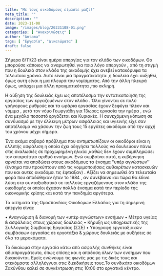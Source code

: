 ```yaml
---
title: "Με τους οικοδόμους είμαστε μαζί!"
meta_title: ""
description: ""
date: 2023-11-08
image: "/images/blog/20231108-01.png"
categories: [ "Ανακοινώσεις" ]
author: "Antama"
tags: [ "Εργασία", "Δικαιώματα" ]
draft: false
---
```


Σήμερα 8/11/23 είναι ημέρα απεργίας για τον κλάδο των οικοδόμων. Θα μπορούσε κάποιος να αναρωτηθεί για ποιο λόγο
απεργούν , από τη στιγμή που η δουλειά στον κλάδο της οικοδομής έχει ανεβεί κατακόρυφα τα τελευταία χρόνια. Αυτό είναι
μια πραγματικότητα ,η δουλεία έχει αυξηθεί, όμως αυτή είναι η μια πλευρά του νομίσματος. Από την άλλη πλευρά όμως,
υπάρχει μια άλλη πραγματικότητα ,πιο σκληρή.

Η αύξηση της δουλειάς έχει ως αποτέλεσμα την εντατικοποίηση της εργασίας των εργαζομένων στον κλάδο . Όλα γίνονται σε
πολύ γρήγορους ρυθμούς και τα ωράρια εργασίας έχουν ξεφύγει πλέον και νόμιμα , μετά τον νόμο Γεωργιάδη για 13ωρες
εργασία την ημέρα , ενώ ένα μεγάλο ποσοστό εργάζεται και Κυριακές. Η συνεχόμενη κόπωση σε συνδυασμό με την έλλειψη
μέτρων ασφάλειας και υγιεινής είχε σαν αποτέλεσμα να χάσουν την ζωή τους 15 εργάτες οικοδόμοι από την αρχή του χρόνου
μέχρι σήμερα.

Ένα ακόμα σοβαρό πρόβλημα που αντιμετωπίζουν οι οικοδόμοι είναι η ελλιπής ασφάλιση η οποία έχει οδηγήσει πολλούς να
δουλεύουν πάνω στις σκαλωσιές σε προχωρημένη ηλικία ,καθώς δεν έχουν συμπληρώσει τον απαραίτητο αριθμό ενσήμων. Ενώ
συμβαίνει αυτό, η κυβέρνηση αρνείται να αποδώσει στους οικοδόμους τα ένσημα ‘’υπέρ αγνώστων’’ (ένσημα που προκύπτουν από
τις νομιμοποιήσεις αυθαιρέτων κατασκευών που και αυτές οικοδόμοι τις έφτιαξαν) . Αξίζει να σημειωθεί ότι τελευταία φορά
που αποδόθηκαν ήταν το 1984 , αν συνέβαινε και τώρα θα έδινε λύση στο συνταξιοδοτικό σε πολλούς εργαζόμενους στον κλάδο
της οικοδομής οι οποίοι έχασαν πολλά ένσημα κατά την περίοδο της οικονομικής κρίσης και κατά την πανδημία αργότερα.

Τα αιτήματα της Ομοσπονδίας Οικοδόμων Ελλάδας για τη σημερινή απεργία είναι:

• Αναγνώριση & διανομή των «υπέρ αγνώστων» ενσήμων
• Μέτρα υγείας & ασφάλειας στους χώρους δουλειάς
• Κήρυξη ως υποχρεωτικής της Συλλογικής Σύμβασης Εργασίας (ΣΣΕ)
• Υπογραφή εργοταξιακών συμβάσεων εργασίας σε εργοτάξια & χώρους δουλειάς με αυξήσεις σε όλα τα μεροκάματα.

Το δικαίωμα στην εργασία κάτω από ασφαλής συνθήκες είναι αδιαπραγμάτευτο, όπως επίσης και η απόδοση όλων των ενσήμων που
δικαιούνται. Εμείς ενώνουμε τις φωνές μας με τις δικές τους και στεκόμαστε αλληλέγγυοι στις διεκδικήσεις τους.Το
συνδικάτο οικοδόμων Ζακύνθου καλεί σε συγκέντρωση στις 10:00 στο εργατικό κέντρο.
